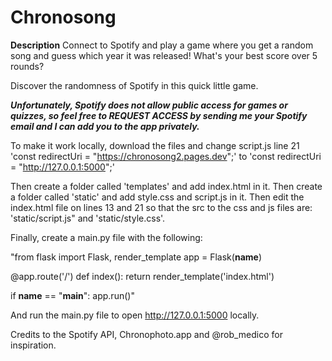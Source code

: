 # Chronosong

**Description**
Connect to Spotify and play a game where you get a random song and guess which year it was released! What's your best score over 5 rounds?

Discover the randomness of Spotify in this quick little game.

***Unfortunately, Spotify does not allow public access for games or quizzes, so feel free to REQUEST ACCESS by sending me your Spotify email and I can add you to the app privately.***

To make it work locally, download the files and change script.js line 21 'const redirectUri = "https://chronosong2.pages.dev";'
to
'const redirectUri = "http://127.0.0.1:5000";'

Then create a folder called 'templates' and add index.html in it.
Then create a folder called 'static' and add style.css and script.js in it.
Then edit the index.html file on lines 13 and 21 so that the src to the css and js files are: 'static/script.js" and 'static/style.css'.

Finally, create a main.py file with the following:

"from flask import Flask, render_template
app = Flask(__name__)

@app.route('/')
def index():
    return render_template('index.html')

if __name__ == "__main__":
    app.run()"

And run the main.py file to open http://127.0.0.1:5000 locally.


Credits to the Spotify API, Chronophoto.app and @rob_medico for inspiration.
